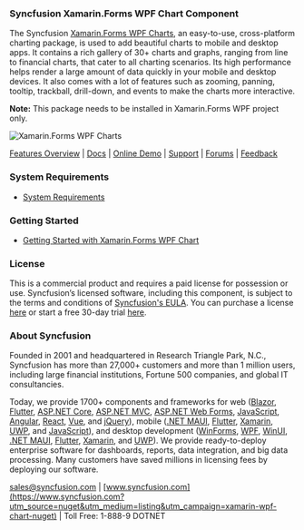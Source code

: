 ### Syncfusion Xamarin.Forms WPF Chart Component
The Syncfusion [Xamarin.Forms WPF Charts](https://www.syncfusion.com/xamarin-ui-controls/xamarin-charts?utm_source=nuget&utm_medium=listing&utm_campaign=xamarin-wpf-chart-nuget), an easy-to-use, cross-platform charting package, is used to add beautiful charts to mobile and desktop apps. It contains a rich gallery of 30+ charts and graphs, ranging from line to financial charts, that cater to all charting scenarios. Its high performance helps render a large amount of data quickly in your mobile and desktop devices. It also comes with a lot of features such as zooming, panning, tooltip, trackball, drill-down, and events to make the charts more interactive.

**Note:** This package needs to be installed in Xamarin.Forms WPF project only.

![Xamarin.Forms WPF Charts](https://cdn.syncfusion.com/nuget-readme/xamarin/xamarin_forms_chart.png)

[Features Overview](https://www.syncfusion.com/xamarin-ui-controls/xamarin-charts?utm_source=nuget&utm_medium=listing&utm_campaign=xamarin-wpf-chart-nuget) | [Docs](https://help.syncfusion.com/xamarin/charts/getting-started?utm_source=nuget&utm_medium=listing&utm_campaign=xamarin-wpf-chart-nuget) | [Online Demo](https://github.com/syncfusion/xamarin-demos?utm_source=nuget&utm_medium=listing&utm_campaign=xamarin-wpf-chart-nuget) | [Support](https://support.syncfusion.com/create?utm_source=nuget&utm_medium=listing&utm_campaign=xamarin-wpf-chart-nuget) | [Forums](hhttps://www.syncfusion.com/forums/xamarin.forms?utm_source=nuget&utm_medium=listing&utm_campaign=xamarin-wpf-chart-nuget) | [Feedback](https://www.syncfusion.com/feedback/xamarin-forms?utm_source=nuget&utm_medium=listing&utm_campaign=xamarin-wpf-chart-nuget)

### System Requirements

* [System Requirements](https://help.syncfusion.com/xamarin/installation/system-requirements?utm_source=nuget&utm_medium=listing&utm_campaign=xamarin-wpf-chart-nuget)

### Getting Started

* [Getting Started with Xamarin.Forms WPF Chart](https://help.syncfusion.com/xamarin/charts/getting-started?utm_source=nuget&utm_medium=listing&utm_campaign=xamarin-wpf-chart-nuget)

### License

This is a commercial product and requires a paid license for possession or use. Syncfusion’s licensed software, including this component, is subject to the terms and conditions of [Syncfusion's EULA](https://www.syncfusion.com/eula/es/?utm_source=nuget&utm_medium=listing&utm_campaign=xamarin-wpf-chart-nuget). You can purchase a license [here](https://www.syncfusion.com/sales/products?utm_source=nuget&utm_medium=listing&utm_campaign=xamarin-wpf-chart-nuget) or start a free 30-day trial [here](https://www.syncfusion.com/account/manage-trials/start-trials?utm_source=nuget&utm_medium=listing&utm_campaign=xamarin-wpf-chart-nuget).

### About Syncfusion

Founded in 2001 and headquartered in Research Triangle Park, N.C., Syncfusion has more than 27,000+ customers and more than 1 million users, including large financial institutions, Fortune 500 companies, and global IT consultancies.
 
Today, we provide 1700+ components and frameworks for web ([Blazor](https://www.syncfusion.com/blazor-components?utm_source=nuget&utm_medium=listing&utm_campaign=xamarin-wpf-chart-nuget), [Flutter](https://www.syncfusion.com/flutter-widgets?utm_source=nuget&utm_medium=listing&utm_campaign=xamarin-wpf-chart-nuget), [ASP.NET Core](https://www.syncfusion.com/aspnet-core-ui-controls?utm_source=nuget&utm_medium=listing&utm_campaign=xamarin-wpf-chart-nuget), [ASP.NET MVC](https://www.syncfusion.com/aspnet-mvc-ui-controls?utm_source=nuget&utm_medium=listing&utm_campaign=xamarin-wpf-chart-nuget), [ASP.NET Web Forms](https://www.syncfusion.com/jquery/aspnet-webforms-ui-controls?utm_source=nuget&utm_medium=listing&utm_campaign=xamarin-wpf-chart-nuget), [JavaScript](https://www.syncfusion.com/javascript-ui-controls?utm_source=nuget&utm_medium=listing&utm_campaign=xamarin-wpf-chart-nuget), [Angular](https://www.syncfusion.com/angular-ui-components?utm_source=nuget&utm_medium=listing&utm_campaign=xamarin-wpf-chart-nuget), [React](https://www.syncfusion.com/react-ui-components?utm_source=nuget&utm_medium=listing&utm_campaign=xamarin-wpf-chart-nuget), [Vue](https://www.syncfusion.com/vue-ui-components?utm_source=nuget&utm_medium=listing&utm_campaign=xamarin-wpf-chart-nuget), and [jQuery](https://www.syncfusion.com/jquery-ui-widgets?utm_source=nuget&utm_medium=listing&utm_campaign=xamarin-wpf-chart-nuget)), mobile ([.NET MAUI](https://www.syncfusion.com/maui-controls?utm_source=nuget&utm_medium=listing&utm_campaign=xamarin-wpf-chart-nuget), [Flutter](https://www.syncfusion.com/flutter-widgets?utm_source=nuget&utm_medium=listing&utm_campaign=xamarin-wpf-chart-nuget), [Xamarin](https://www.syncfusion.com/xamarin-ui-controls?utm_source=nuget&utm_medium=listing&utm_campaign=xamarin-wpf-chart-nuget), [UWP](https://www.syncfusion.com/uwp-ui-controls?utm_source=nuget&utm_medium=listing&utm_campaign=xamarin-wpf-chart-nuget), and [JavaScript](https://www.syncfusion.com/javascript-ui-controls?utm_source=nuget&utm_medium=listing&utm_campaign=xamarin-wpf-chart-nuget)), and desktop development ([WinForms](https://www.syncfusion.com/winforms-ui-controls?utm_source=nuget&utm_medium=listing&utm_campaign=xamarin-wpf-chart-nuget), [WPF](https://www.syncfusion.com/wpf-controls?utm_source=nuget&utm_medium=listing&utm_campaign=xamarin-wpf-chart-nuget), [WinUI](https://www.syncfusion.com/winui-controls?utm_source=nuget&utm_medium=listing&utm_campaign=xamarin-wpf-chart-nuget), [.NET MAUI](https://www.syncfusion.com/maui-controls?utm_source=nuget&utm_medium=listing&utm_campaign=xamarin-wpf-chart-nuget), [Flutter](https://www.syncfusion.com/flutter-widgets?utm_source=nuget&utm_medium=listing&utm_campaign=xamarin-wpf-chart-nuget), [Xamarin](https://www.syncfusion.com/xamarin-ui-controls?utm_source=nuget&utm_medium=listing&utm_campaign=xamarin-wpf-chart-nuget), and [UWP](https://www.syncfusion.com/uwp-ui-controls?utm_source=nuget&utm_medium=listing&utm_campaign=xamarin-wpf-chart-nuget)). We provide ready-to-deploy enterprise software for dashboards, reports, data integration, and big data processing. Many customers have saved millions in licensing fees by deploying our software.

[sales@syncfusion.com](mailto:sales@syncfusion.com?Subject=Syncfusion%20Xamarin.Forms%20WPF%20Charts-%20NuGet) | [www.syncfusion.com](https://www.syncfusion.com?utm_source=nuget&utm_medium=listing&utm_campaign=xamarin-wpf-chart-nuget) | Toll Free: 1-888-9 DOTNET